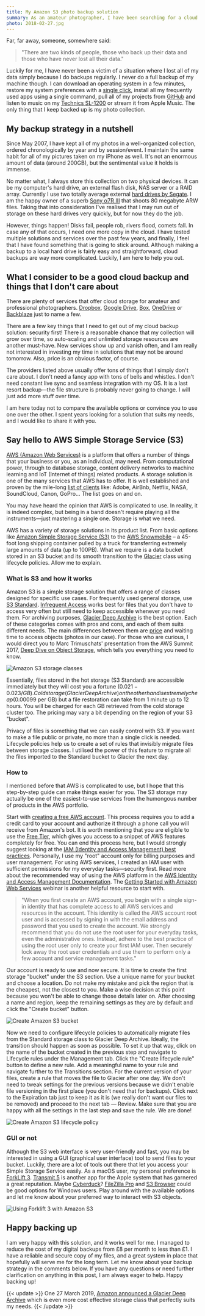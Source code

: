```yaml
---
title: My Amazon S3 photo backup solution
summary: As an amateur photographer, I have been searching for a cloud backup solution for years. Keeping a physical backup on an external hard drive is definitely insufficient. Then I discovered Amazon S3.
photo: 2018-02-27.jpg
---
```


Far, far away, someone, somewhere said:

> "There are two kinds of people, those who back up their data and those who have never lost all their data."

Luckily for me, I have never been a victim of a situation where I lost all of my data simply because I do backups regularly. I never do a full backup of my machine though. I can download an operating system in a few minutes, restore my system preferences with a [single click](https://github.com/pawelgrzybek/dotfiles), install all my frequently used apps using a single command, pull all of my projects from [GitHub](https://github.com/) and listen to music on my [Technics SL-1200](/music) or stream it from Apple Music. The only thing that I keep backed up is my photo collection.

## My backup strategy in a nutshell

Since May 2007, I have kept all of my photos in a well-organized collection, ordered chronologically by year and by session/event. I maintain the same habit for all of my pictures taken on my iPhone as well. It's not an enormous amount of data (around 200GB), but the sentimental value it holds is immense.

No matter what, I always store this collection on two physical devices. It can be my computer's hard drive, an external flash disk, NAS server or a RAID array. Currently I use two totally average external [hard drives by Segate](https://www.amazon.co.uk/Seagate-Portable-External-Creative-Photography/dp/B00FP50LH2). I am the happy owner of a superb [Sony α7R III](https://www.sony.co.uk/electronics/interchangeable-lens-cameras/ilce-7rm3) that shoots 80 megabyte ARW files. Taking that into consideration I've realised that I may run out of storage on these hard drives very quickly, but for now they do the job.

However, things happen! Disks fail, people rob, rivers flood, comets fall. In case any of that occurs, I need one more copy in the cloud. I have tested multiple solutions and services over the past few years, and finally, I feel that I have found something that is going to stick around. Although making a backup to a local hard drive is fairly easy and straightforward, cloud backups are way more complicated. Luckily, I am here to help you out.

## What I consider to be a good cloud backup and things that I don't care about

There are plenty of services that offer cloud storage for amateur and professional photographers. [Dropbox](https://dropbox.com), [Google Drive](https://www.google.com/drive/), [Box](https://www.box.com/), [OneDrive](https://onedrive.live.com/) or [Backblaze](https://www.backblaze.com/) just to name a few.

There are a few key things that I need to get out of my cloud backup solution: security first! There is a reasonable chance that my collection will grow over time, so auto-scaling and unlimited storage resources are another must-have. New services show up and vanish often, and I am really not interested in investing my time in solutions that may not be around tomorrow. Also, price is an obvious factor, of course.

The providers listed above usually offer tons of things that I simply don't care about. I don't need a fancy app with tons of bells and whistles. I don't need constant live sync and seamless integration with my OS. It is a last resort backup—the file structure is probably never going to change. I will just add more stuff over time.

I am here today not to compare the available options or convince you to use one over the other. I spent years looking for a solution that suits my needs, and I would like to share it with you.

## Say hello to AWS Simple Storage Service (S3)

[AWS (Amazon Web Services)](https://aws.amazon.com/) is a platform that offers a number of things that your business or you, as an individual, may need. From computational power, through to database storage, content delivery networks to machine learning and IoT (Internet of things) related products. A storage solution is one of the many services that AWS has to offer. It is well established and proven by the mile-long [list of clients](https://aws.amazon.com/solutions/case-studies/all/) like: Adobe, AirBnb, Netflix, NASA, SoundCloud, Canon, GoPro… The list goes on and on.

You may have heard the opinion that AWS is complicated to use. In reality, it is indeed complex, but being in a band doesn't require playing all the instruments—just mastering a single one. Storage is what we need.

AWS has a variety of storage solutions in its product list. From basic options like [Amazon Simple Storage Service (S3)](https://aws.amazon.com/s3/) to the [AWS Snowmobile](https://aws.amazon.com/snowmobile/) – a 45-foot long shipping container pulled by a truck for transferring extremely large amounts of data (up to 100PB). What we require is a data bucket stored in an S3 bucket and its smooth transition to the [Glacier](https://aws.amazon.com/glacier/) class using lifecycle policies. Allow me to explain.

### What is S3 and how it works

Amazon S3 is a simple storage solution that offers a range of classes designed for specific use cases. For frequently used general storage, use [S3 Standard](https://aws.amazon.com/s3/storage-classes/#General_Purpose). [Infrequent Access](https://aws.amazon.com/s3/storage-classes/#Infrequent_Access) works best for files that you don't have to access very often but still need to keep accessible whenever you need them. For archiving purposes, [Glacier Deep Archive](https://aws.amazon.com/s3/storage-classes/#Archive) is the best option. Each of these categories comes with pros and cons, and each of them suits different needs. The main differences between them are [price](https://aws.amazon.com/s3/pricing/) and waiting time to access objects (photos in our case). For those who are curious, I would direct you to Marc Trimuschats' presentation from the AWS Summit 2017, [Deep Dive on Object Storage](https://youtu.be/bfDpK45Faa0), which tells you everything you need to know.

![Amazon S3 storage classes](2018-02-27-1.jpg)

Essentially, files stored in the hot storage (S3 Standard) are accessible immediately but they will cost you a fortune ($0.021-0.023 / GB). Cold storage (Glacier Deep Archive) on the other hand is extremely cheap ($0.00099 per GB) but a file restoration can take from 1 minute up to 12 hours. You will be charged for each GB retrieved from the cold storage cluster too. The pricing may vary a bit depending on the region of your S3 "bucket".

Privacy of files is something that we can easily control with S3. If you want to make a file public or private, no more than a single click is needed. Lifecycle policies help us to create a set of rules that invisibly migrate files between storage classes. I utilised the power of this feature to migrate all the files imported to the Standard bucket to Glacier the next day.

### How to

I mentioned before that AWS is complicated to use, but I hope that this step-by-step guide can make things easier for you. The S3 storage may actually be one of the easiest-to-use services from the humongous number of products in the AWS portfolio.

Start with [creating a free AWS account](https://portal.aws.amazon.com/billing/signup). This process requires you to add a credit card to your account and authorize it through a phone call you will receive from Amazon's bot. It is worth mentioning that you are eligible to use the [Free Tier](https://aws.amazon.com/free/), which gives you access to a snippet of AWS features completely for free. You can end this process here, but I would strongly suggest looking at the [IAM (Identity and Access Management) best practices](https://docs.aws.amazon.com/IAM/latest/UserGuide/best-practices.html). Personally, I use my "root" account only for billing purposes and user management. For using AWS services, I created an IAM user with sufficient permissions for my everyday tasks—security first. Read more about the recommended way of using the AWS platform in the [AWS Identity and Access Management Documentation](https://aws.amazon.com/documentation/iam/). The [Getting Started with Amazon Web Services](https://youtu.be/1Eh1uxLyXJ8) webinar is another helpful resource to start with.

> "When you first create an AWS account, you begin with a single sign-in identity that has complete access to all AWS services and resources in the account. This identity is called the AWS account root user and is accessed by signing in with the email address and password that you used to create the account. We strongly recommend that you do not use the root user for your everyday tasks, even the administrative ones. Instead, adhere to the best practice of using the root user only to create your first IAM user. Then securely lock away the root user credentials and use them to perform only a few account and service management tasks."

Our account is ready to use and now secure. It is time to create the first storage "bucket" under the S3 section. Use a unique name for your bucket and choose a location. Do not make my mistake and pick the region that is the cheapest, not the closest to you. Make a wise decision at this point because you won't be able to change those details later on. After choosing a name and region, keep the remaining settings as they are by default and click the "Create bucket" button.

![Create Amazon S3 bucket](2018-02-27-2.jpg)

Now we need to configure lifecycle policies to automatically migrate files from the Standard storage class to Glacier Deep Archive. Ideally, the transition should happen as soon as possible. To set it up that way, click on the name of the bucket created in the previous step and navigate to Lifecycle rules under the Management tab. Click the "Create lifecycle rule" button to define a new rule. Add a meaningful name to your rule and navigate further to the Transitions section. For the current version of your files, create a rule that moves the file to Glacier after one day. We don't need to tweak settings for the previous versions because we didn't enable file versioning in the first place (you don't need that for backups). Click next to the Expiration tab just to keep it as it is (we really don't want our files to be removed) and proceed to the next tab — Review. Make sure that you are happy with all the settings in the last step and save the rule. We are done!

![Create Amazon S3 lifecycle policy](2018-02-27-3.jpg)

### GUI or not

Although the S3 web interface is very user-friendly and fast, you may be interested in using a GUI (graphical user interface) tool to send files to your bucket. Luckily, there are a lot of tools out there that let you access your Simple Storage Service easily. As a macOS user, my personal preference is [ForkLift 3](https://binarynights.com/). [Transmit 5](https://panic.com/transmit/) is another app for the Apple system that has garnered a great reputation. Maybe [Cyberduck](https://cyberduck.io/)? [FileZilla Pro](https://filezillapro.com/ftp/mac/) and [S3 Browser](http://s3browser.com/) could be good options for Windows users. Play around with the available options and let me know about your preferred way to interact with S3 objects.

![Using Forklift 3 with Amazon S3](2018-02-27-4.jpg)

## Happy backing up

I am very happy with this solution, and it works well for me. I managed to reduce the cost of my digital backups from £8 per month to less than £1. I have a reliable and secure copy of my files, and a great system in place that hopefully will serve me for the long term. Let me know about your backup strategy in the comments below. If you have any questions or need further clarification on anything in this post, I am always eager to help. Happy backing up!

{{< update >}}
One 27 March 2019, [Amazon announced a Glacier Deep Archive](https://aws.amazon.com/blogs/aws/new-amazon-s3-storage-class-glacier-deep-archive/) which is even more cost effective storage class that perfectly suits my needs.
{{< /update >}}
